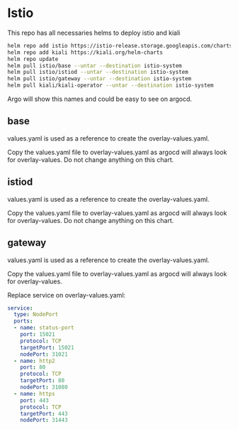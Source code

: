 # Istio

This repo has all necessaries helms to deploy istio and kiali

```bash
helm repo add istio https://istio-release.storage.googleapis.com/charts     
helm repo add kiali https://kiali.org/helm-charts  
helm repo update
helm pull istio/base --untar --destination istio-system
helm pull istio/istiod --untar --destination istio-system
helm pull istio/gateway --untar --destination istio-system
helm pull kiali/kiali-operator --untar --destination istio-system
```

Argo will show this names and could be easy to see on argocd.

## base

values.yaml is used as a reference to create the overlay-values.yaml.

Copy the values.yaml file to overlay-values.yaml as argocd will always look for overlay-values. Do not change anything on this chart.

## istiod

values.yaml is used as a reference to create the overlay-values.yaml.

Copy the values.yaml file to overlay-values.yaml as argocd will always look for overlay-values. Do not change anything on this chart.

## gateway

values.yaml is used as a reference to create the overlay-values.yaml.

Copy the values.yaml file to overlay-values.yaml as argocd will always look for overlay-values.

Replace service on overlay-values.yaml:

```yaml
service:
  type: NodePort
  ports:
  - name: status-port
    port: 15021
    protocol: TCP
    targetPort: 15021
    nodePort: 31021
  - name: http2
    port: 80
    protocol: TCP
    targetPort: 80
    nodePort: 31080
  - name: https
    port: 443
    protocol: TCP
    targetPort: 443
    nodePort: 31443
```
